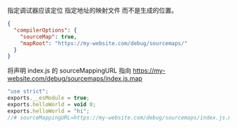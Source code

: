 
指定调试器应该定位 指定地址的映射文件 而不是生成的位置。

```json
{
  "compilerOptions": {
    "sourceMap": true,
    "mapRoot": "https://my-website.com/debug/sourcemaps/"
  }
}
```
将声明 index.js 的 sourceMappingURL 指向 https://my-website.com/debug/sourcemaps/index.js.map

```js
"use strict";
exports.__esModule = true;
exports.helloWorld = void 0;
exports.helloWorld = "hi";
//# sourceMappingURL=https://my-website.com/debug/sourcemaps/index.js.map
```
